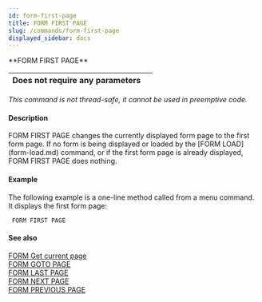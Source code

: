```yaml
---
id: form-first-page
title: FORM FIRST PAGE
slug: /commands/form-first-page
displayed_sidebar: docs
---
```


<!--REF #_command_.FORM FIRST PAGE.Syntax-->**FORM FIRST PAGE**<!-- END REF-->
<!--REF #_command_.FORM FIRST PAGE.Params-->
| Does not require any parameters |  |
| --- | --- |

<!-- END REF-->

*This command is not thread-safe, it cannot be used in preemptive code.*


#### Description 

<!--REF #_command_.FORM FIRST PAGE.Summary-->FORM FIRST PAGE changes the currently displayed form page to the first form page.<!-- END REF--> If no form is being displayed or loaded by the [FORM LOAD](form-load.md) command, or if the first form page is already displayed, FORM FIRST PAGE does nothing.

#### Example 

The following example is a one-line method called from a menu command. It displays the first form page:

```4d
 FORM FIRST PAGE
```

#### See also 

[FORM Get current page](form-get-current-page.md)  
[FORM GOTO PAGE](form-goto-page.md)  
[FORM LAST PAGE](form-last-page.md)  
[FORM NEXT PAGE](form-next-page.md)  
[FORM PREVIOUS PAGE](form-previous-page.md)  